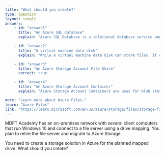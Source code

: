```yaml
---
title: "What should you create?"
type: question
layout: single
answers:
    - id: "answer1"
      title: "An Azure SQL database"
      explain: "Azure SQL Database is a relational database service and cannot be used as a mapped network drive. It is designed for storing structured data in tables, not for file storage that can be accessed as a network drive."

    - id: "answer2"
      title: "A virtual machine data disk"
      explain: "While a virtual machine data disk can store files, it cannot be directly mapped as a network drive from Windows 10 computers. It would require setting up a file server VM to share the disk, which is more complex and costly than using Azure Files."

    - id: "answer3"
      title: "An Azure Storage Account File Share"
      correct: true

    - id: "answer4"
      title: "An Azure Storage Account Container"
      explain: "Azure Storage Account Containers are used for blob storage and cannot be directly mapped as network drives in Windows 10. They are designed for object storage and require specific APIs or tools for access."

more: "Learn more about Azure Files."
learn: "Azure Files"
link: "https://learn.microsoft.com/en-us/azure/storage/files/storage-files-introduction"
---
```


MDFT Academy has an on-premises network with several client computers that run Windows 10 and connect to a file server using a drive mapping. You plan to retire the file server and migrate to Azure Storage. 

You need to create a storage solution in Azure for the planned mapped drive. What should you create?